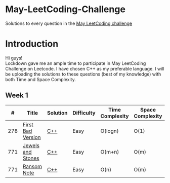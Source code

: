 
# May-LeetCoding-Challenge
Solutions to every question in the [May LeetCoding challenge](https://leetcode.com/explore/challenge/card/may-leetcoding-challenge/)  


Introduction
============
Hi guys!   
Lockdown gave me an ample time to participate in May LeetCoding Challenge on Leetcode.
I have chosen C++ as my preferable language. I will be uploading the solutions to these questions (best of my knowledge) with both Time and Space Complexity.


Week 1
------
| # | Title | Solution | Difficulty | Time Complexity | Space Complexity |
|---| ----- | -------- | ---------- | --------------- | ---------------- |
|278|[First Bad Version](https://leetcode.com/problems/first-bad-version/) | [C++](https://github.com/poor-kid/May-LeetCoding-Challenge/blob/master/Week%201/FirstBadVersion.cpp)|Easy| O(logn) | O(1) |
|771|[Jewels and Stones](https://leetcode.com/problems/jewels-and-stones/) | [C++](https://github.com/poor-kid/May-LeetCoding-Challenge/blob/master/Week%201/Jewels_and_Stones.cpp)|Easy| O(m+n) | O(m) |
|771|[Ransom Note](https://leetcode.com/problems/jewels-and-stones/) | [C++](https://github.com/poor-kid/May-LeetCoding-Challenge/blob/master/Week%201/Jewels_and_Stones.cpp)|Easy| O(n) | O(m) |

